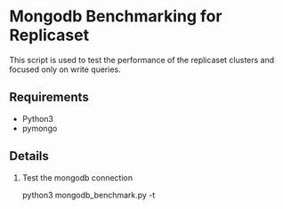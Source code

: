 Mongodb Benchmarking for Replicaset
===================================

This script is used to test the performance of the replicaset clusters and focused only on write queries.

Requirements
------------
- Python3
- pymongo

Details
-------

1. Test the mongodb connection

    python3 mongodb_benchmark.py -t
